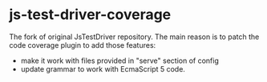 js-test-driver-coverage
=======================
The fork of original JsTestDriver repository.
The main reason is to patch the code coverage plugin to add those features:
 - make it work with files provided in "serve" section of config
 - update grammar to work with EcmaScript 5 code.
 
